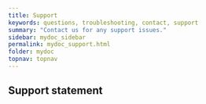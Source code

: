 ```yaml
---
title: Support
keywords: questions, troubleshooting, contact, support
summary: "Contact us for any support issues."
sidebar: mydoc_sidebar
permalink: mydoc_support.html
folder: mydoc
topnav: topnav
---
```


## Support statement